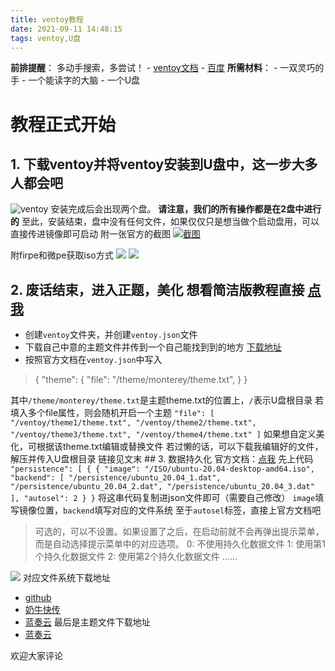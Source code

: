 ```yaml
---
title: ventoy教程
date: 2021-09-11 14:48:15
tags: ventoy,U盘
---
```


**前排提醒**：
多动手搜索，多尝试！
\- [ventoy文档]( https://www.ventoy.net/cn/doc_news.html "ventoy文档") 
\- [百度]( https://www.baidu.com/ "百度")
**所需材料**：
\- 一双灵巧的手 
\- 一个能读字的大脑 
\- 一个U盘 

<!--more-->

# 教程正式开始 
## 1. 下载ventoy并将ventoy安装到U盘中，这一步大多人都会吧 
 ![ventoy]( https://bu.dusays.com/2021/08/30/e3dc893f767cf.png "ventoy") 安装完成后会出现两个盘。 []( http://coolarec.one/wp-content/uploads/2021/08/wp_editor_md_d5a9998f84440ff001519f51d65e3e58.jpg) 
 **请注意，我们的所有操作都是在2盘中进行的** 至此，安装结束，盘中没有任何文件，如果仅仅只是想当做个启动盘用，可以直接传进镜像即可启动 
 附一张官方的截图
[![截图]( https://www.ventoy.net/static/img/screen/screen_bios2.png "截图")]( https://www.ventoy.net/static/img/screen/screen_bios2.png "截图") 


附firpe和微pe获取iso方式 ![]( https://bu.dusays.com/2021/08/30/5179c27657b22.png) ![]( https://bu.dusays.com/2021/08/30/f681a55cf76e8.png) 



## 2. 废话结束，进入正题，美化 想看简洁版教程直接 [点我]( https://www.ventoy.net/cn/plugin_theme.html "点我") 

+ 创建`ventoy`文件夹，并创建`ventoy.json`文件 
+ 下载自己中意的主题文件并传到一个自己能找到到的地方 [下载地址]( https://www.gnome-look.org/browse?cat=109&ord=latest "下载地址") 
+ 按照官方文档在`ventoy.json`中写入 


 >{ "theme": { "file": "/theme/monterey/theme.txt", } } 

其中``/theme/monterey/theme.txt``是主题theme.txt的位置上，``/``表示U盘根目录 
若填入多个file属性，则会随机开启一个主题 ``` "file": [ "/ventoy/theme1/theme.txt", "/ventoy/theme2/theme.txt", "/ventoy/theme3/theme.txt", "/ventoy/theme4/theme.txt" ] ``` 
如果想自定义美化，可根据该theme.txt编辑或替换文件 若过懒的话，可以下载我编辑好的文件，解压并传入U盘根目录 链接见文末 
\## 3. 数据持久化 官方文档：[点我]( https://www.ventoy.net/cn/plugin_persistence.html "点我") 
先上代码
``  "persistence": [ { { "image": "/ISO/ubuntu-20.04-desktop-amd64.iso", "backend": [ "/persistence/ubuntu_20.04_1.dat", "/persistence/ubuntu_20.04_2.dat", "/persistence/ubuntu_20.04_3.dat" ], "autosel": 2 } } ``
将这串代码复制进json文件即可（需要自己修改）
`image`填写镜像位置，`backend`填写对应的文件系统 
至于`autosel`标签，直接上官方文档吧


>可选的，可以不设置。如果设置了之后，在启动前就不会再弹出提示菜单，而是自动选择提示菜单中的对应选项。 
>0: 不使用持久化数据文件 
>1: 使用第1个持久化数据文件 
>2: 使用第2个持久化数据文件 ......



![]( https://bu.dusays.com/2021/08/30/fcbd2591c87d6.png) 
对应文件系统下载地址 

+ [github]( https://github.com/ventoy/backend/releases "github")  
+ [奶牛快传]( https://cowtransfer.com/s/b4e53d5301964e "奶牛快传") 
+  [蓝奏云]( https://wwa.lanzoui.com/iFFe6tcs1hc "蓝奏云") 
  最后是主题文件下载地址 
+ [蓝奏云]( https://wwa.lanzoui.com/iqV0Etcshkb "蓝奏云")   

欢迎大家评论

